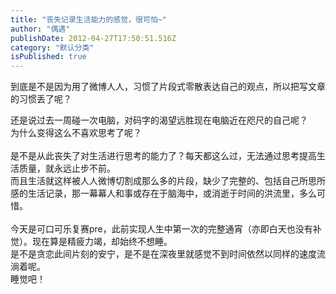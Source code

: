 ```yaml
---
title: "丧失记录生活能力的感觉，很可怕~"
author: "偶遇"
publishDate: 2012-04-27T17:50:51.516Z
category: "默认分类"
isPublished: true
---
```


到底是不是因为用了微博人人，习惯了片段式零散表达自己的观点，所以把写文章的习惯丢了呢？<div>还是说过去一周碰一次电脑，对码字的渴望远胜现在电脑近在咫尺的自己呢？<br>为什么变得这么不喜欢思考了呢？<wbr></div><div><br></div><div>是不是从此丧失了对生活进行思考的能力了？每天都这么过，无法通过思考提高生活质量，就永远止步不前。</div><div>而且生活就这样被人人微博切割成那么多的片段，缺少了完整的、包括自己所思所感的生活记录，那一幕幕人和事或存在于脑海中，或消逝于时间的洪流里，多么可惜。</div><div><br></div><div>今天是可口可乐复赛pre，此前实现人生中第一次的完整通宵（亦即白天也没有补觉）。现在算是精疲力竭，却始终不想睡。</div><div>是不是贪恋此间片刻的安宁，是不是在深夜里就感觉不到时间依然以同样的速度流淌着呢。</div><div>睡觉吧！</div>